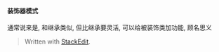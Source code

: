 #### 装饰器模式
通常说来是, 和继承类似, 但比继承要灵活, 可以给被装饰类加功能, 顾名思义


> Written with [StackEdit](https://stackedit.io/).
<!--stackedit_data:
eyJoaXN0b3J5IjpbLTIxMzM3MDE0MzJdfQ==
-->